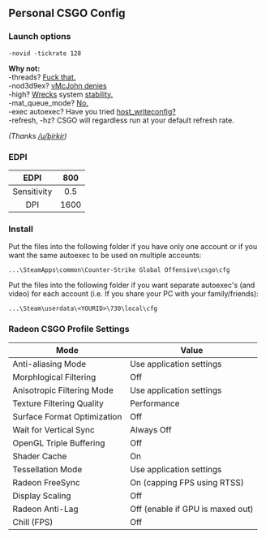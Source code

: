 ## Personal CSGO Config

### Launch options
`-novid -tickrate 128`

**Why not:**  
-threads? [Fuck that.](https://www.reddit.com/r/GlobalOffensive/comments/5y8r7v/in_depth_discussion_of_the_threads_launch_option/)  
-nod3d9ex? [vMcJohn denies](https://www.reddit.com/r/GlobalOffensive/comments/6ndpi4/are_nod3d9ex_mat_queue_mode_2_still_good_launch/)  
-high? [Wrecks](https://www.reddit.com/r/GlobalOffensive/comments/5pxtqi/is_it_worth_using_threads_4_and_high_in_launch/dcuzf2d/) system [stability.](https://www.reddit.com/r/GlobalOffensive/comments/5bsw4m/help_with_launch_settings_needed/d9r2860/)  
-mat_queue_mode? [No.](https://www.reddit.com/r/GlobalOffensive/comments/5zkpwn/in_depth_discussion_of_mat_queue_mode_and_mat/)  
-exec autoexec? Have you tried [host_writeconfig?](https://www.reddit.com/r/GlobalOffensive/comments/8ax858/updated_csgo_tips_configs_and_more/)  
-refresh, -hz? CSGO will regardless run at your default refresh rate.  
  
*(Thanks [/u/birkir](https://www.reddit.com/user/birkir/))*

### EDPI

|     EDPI    	|  800 	|
|:-----------:	|:----:	|
| Sensitivity 	|  0.5 	|
|     DPI     	| 1600 	|
 

### Install
Put the files into the following folder if you have only one account or if you want the same autoexec to be used on multiple accounts:
```
...\SteamApps\common\Counter-Strike Global Offensive\csgo\cfg
```

Put the files into the following folder if you want separate autoexec's (and video) for each account (i.e. If you share your PC with your family/friends):
```
...\Steam\userdata\<YOURID>\730\local\cfg
```

### Radeon CSGO Profile Settings
| Mode                         | Value                            	|
|-----------------------------	|----------------------------------	|
| Anti-aliasing Mode          	| Use application settings         	|
| Morphlogical Filtering      	| Off                              	|
| Anisotropic Filtering Mode  	| Use application settings         	|
| Texture Filtering Quality   	| Performance                      	|
| Surface Format Optimization 	| Off                              	|
| Wait for Vertical Sync      	| Always Off                       	|
| OpenGL Triple Buffering     	| Off                              	|
| Shader Cache                	| On                               	|
| Tessellation Mode           	| Use application settings         	|
| Radeon FreeSync             	| On (capping FPS using RTSS)      	|
| Display Scaling             	| Off                              	|
| Radeon Anti-Lag             	| Off (enable if GPU is maxed out) 	|
| Chill (FPS)                 	| Off                              	|
